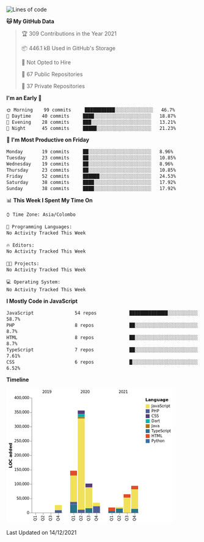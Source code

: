 
<!--START_SECTION:waka-->
![Lines of code](https://img.shields.io/badge/From%20Hello%20World%20I%27ve%20Written-867%20Thousand%20lines%20of%20code-blue)

**🐱 My GitHub Data** 

> 🏆 309 Contributions in the Year 2021
 > 
> 📦 446.1 kB Used in GitHub's Storage 
 > 
> 🚫 Not Opted to Hire
 > 
> 📜 67 Public Repositories 
 > 
> 🔑 37 Private Repositories  
 > 
**I'm an Early 🐤** 

```text
🌞 Morning    99 commits     ███████████░░░░░░░░░░░░░░   46.7% 
🌆 Daytime    40 commits     ████░░░░░░░░░░░░░░░░░░░░░   18.87% 
🌃 Evening    28 commits     ███░░░░░░░░░░░░░░░░░░░░░░   13.21% 
🌙 Night      45 commits     █████░░░░░░░░░░░░░░░░░░░░   21.23%

```
📅 **I'm Most Productive on Friday** 

```text
Monday       19 commits     ██░░░░░░░░░░░░░░░░░░░░░░░   8.96% 
Tuesday      23 commits     ██░░░░░░░░░░░░░░░░░░░░░░░   10.85% 
Wednesday    19 commits     ██░░░░░░░░░░░░░░░░░░░░░░░   8.96% 
Thursday     23 commits     ██░░░░░░░░░░░░░░░░░░░░░░░   10.85% 
Friday       52 commits     ██████░░░░░░░░░░░░░░░░░░░   24.53% 
Saturday     38 commits     ████░░░░░░░░░░░░░░░░░░░░░   17.92% 
Sunday       38 commits     ████░░░░░░░░░░░░░░░░░░░░░   17.92%

```


📊 **This Week I Spent My Time On** 

```text
⌚︎ Time Zone: Asia/Colombo

💬 Programming Languages: 
No Activity Tracked This Week

🔥 Editors: 
No Activity Tracked This Week

🐱‍💻 Projects: 
No Activity Tracked This Week

💻 Operating System: 
No Activity Tracked This Week

```

**I Mostly Code in JavaScript** 

```text
JavaScript               54 repos            ██████████████░░░░░░░░░░░   58.7% 
PHP                      8 repos             ██░░░░░░░░░░░░░░░░░░░░░░░   8.7% 
HTML                     8 repos             ██░░░░░░░░░░░░░░░░░░░░░░░   8.7% 
TypeScript               7 repos             ██░░░░░░░░░░░░░░░░░░░░░░░   7.61% 
CSS                      6 repos             █░░░░░░░░░░░░░░░░░░░░░░░░   6.52%

```


**Timeline**

![Chart not found](https://raw.githubusercontent.com/ccweerasinghe1994/ccweerasinghe1994/master/charts/bar_graph.png) 


 Last Updated on 14/12/2021
<!--END_SECTION:waka-->
